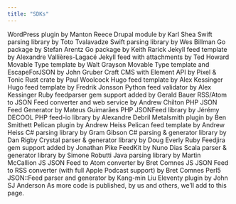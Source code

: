 ```yaml
---
title: "SDKs"
---
```


WordPress plugin by Manton Reece
Drupal module by Karl Shea
Swift parsing library by Toto Tvalavadze
Swift parsing library by Wes Billman
Go package by Stefan Arentz
Go package by Keith Rarick
Jekyll feed template by Alexandre Vallières-Lagacé
Jekyll feed with attachments by Ted Howard
Movable Type template by Walt Grayson
Movable Type template and EscapeForJSON by John Gruber
Craft CMS with Element API by Pixel & Tonic
Rust crate by Paul Woolcock
Hugo feed template by Alex Kessinger
Hugo feed template by Fredrik Jonsson
Python feed validator by Alex Kessinger
Ruby feedparser gem support added by Gerald Bauer
RSS/Atom to JSON Feed converter and web service by Andrew Chilton
PHP JSON Feed Generator by Mateus Guimarães
PHP JSONFeed library by Jérémy DECOOL
PHP feed-io library by Alexandre Debril
Metalsmith plugin by Ben Smithett
Pelican plugin by Andrew Heiss
Pelican feed template by Andrew Heiss
C# parsing library by Gram Gibson
C# parsing & generator library by Dan Rigby
Crystal parser & generator library by Doug Everly
Ruby Feedjira gem support added by Jonathan Pike
FeedKit by Nuno Dias
Scala parser & generator library by Simone Robutti
Java parsing library by Martin McCallion
JS JSON Feed to Atom converter by Bret Comnes
JS JSON Feed to RSS converter (with full Apple Podcast support) by Bret Comnes
Perl5 JSON::Feed parser and generator by Kang-min Liu
Eleventy plugin by John SJ Anderson
As more code is published, by us and others, we’ll add to this page.
